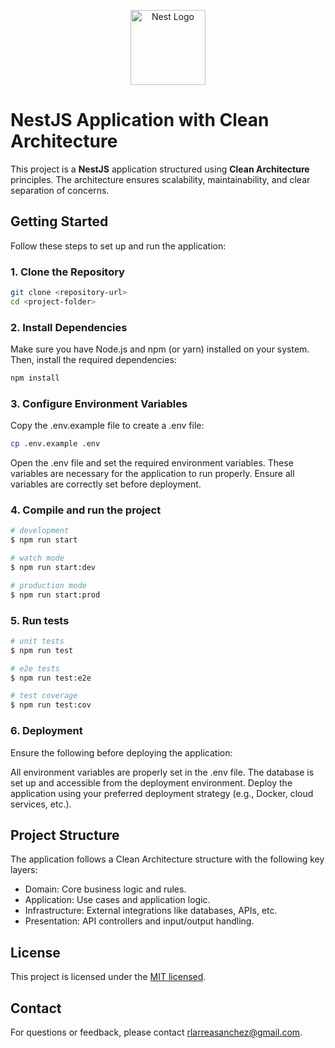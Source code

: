 <p align="center">
  <a href="http://nestjs.com/" target="blank"><img src="https://nestjs.com/img/logo-small.svg" width="120" alt="Nest Logo" /></a>
</p>

[circleci-image]: https://img.shields.io/circleci/build/github/nestjs/nest/master?token=abc123def456
[circleci-url]: https://circleci.com/gh/nestjs/nest

# NestJS Application with Clean Architecture

This project is a **NestJS** application structured using **Clean Architecture** principles. The architecture ensures scalability, maintainability, and clear separation of concerns.

## Getting Started

Follow these steps to set up and run the application:

### 1. Clone the Repository

```bash
git clone <repository-url>
cd <project-folder>
```

### 2. Install Dependencies

Make sure you have Node.js and npm (or yarn) installed on your system. Then, install the required dependencies:

```bash
npm install
```

### 3. Configure Environment Variables

Copy the .env.example file to create a .env file:

```bash
cp .env.example .env
```

Open the .env file and set the required environment variables. These variables are necessary for the application to run properly. Ensure all variables are correctly set before deployment.

### 4. Compile and run the project

```bash
# development
$ npm run start

# watch mode
$ npm run start:dev

# production mode
$ npm run start:prod
```

### 5. Run tests

```bash
# unit tests
$ npm run test

# e2e tests
$ npm run test:e2e

# test coverage
$ npm run test:cov
```

### 6. Deployment

Ensure the following before deploying the application:

All environment variables are properly set in the .env file.
The database is set up and accessible from the deployment environment.
Deploy the application using your preferred deployment strategy (e.g., Docker, cloud services, etc.).

## Project Structure

The application follows a Clean Architecture structure with the following key layers:

- Domain: Core business logic and rules.
- Application: Use cases and application logic.
- Infrastructure: External integrations like databases, APIs, etc.
- Presentation: API controllers and input/output handling.

## License

This project is licensed under the [MIT licensed](https://github.com/nestjs/nest/blob/master/LICENSE).

## Contact

For questions or feedback, please contact [rlarreasanchez@gmail.com](mailto:rlarreasanchez@gmail.com).
